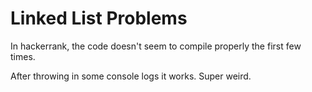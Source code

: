 # Linked List Problems

In hackerrank, the code doesn't seem to compile properly the first few times.

After throwing in some console logs it works. Super weird.
